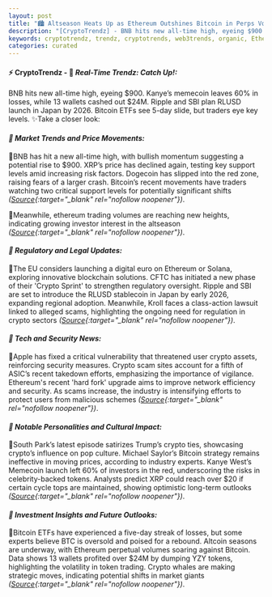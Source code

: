```yaml
---
layout: post
title: "🏙️ Altseason Heats Up as Ethereum Outshines Bitcoin in Perps Volume"
description: "[CryptoTrendz] - BNB hits new all-time high, eyeing $900. Kanye’s memecoin leaves 60% in losses, while 13 wallets cashed out $24M. Ripple and SBI plan RLUSD launch in Japan by 2026. Bitcoin ETFs see 5-day slide, but traders eye key levels."
keywords: cryptotrendz, trendz, cryptotrends, web3trends, organic, Ethereum, Japan, FTX, Memecoin, XRP, CEO, Stablecoin, crypto, Bitcoin, Digital, BTC, Analyst, Investors, Stablecoins
categories: curated
---
```


#### ⚡ CryptoTrendz - 📌 *Real-Time Trendz: Catch Up!:*

BNB hits new all-time high, eyeing $900. Kanye’s memecoin leaves 60% in losses, while 13 wallets cashed out $24M. Ripple and SBI plan RLUSD launch in Japan by 2026. Bitcoin ETFs see 5-day slide, but traders eye key levels. ✨Take a closer look:


#### *🔖  Market Trends and Price Movements:*  

🔹BNB has hit a new all-time high, with bullish momentum suggesting a potential rise to $900. XRP’s price has declined again, testing key support levels amid increasing risk factors. Dogecoin has slipped into the red zone, raising fears of a larger crash. Bitcoin’s recent movements have traders watching two critical support levels for potentially significant shifts *([Source](https://s.avyag.com/iy6b){:target="_blank" rel="nofollow noopener"})*.  

🔹Meanwhile, ethereum trading volumes are reaching new heights, indicating growing investor interest in the altseason *([Source](https://s.avyag.com/ozt2){:target="_blank" rel="nofollow noopener"})*.  

#### *🔖  Regulatory and Legal Updates:*  

🔹The EU considers launching a digital euro on Ethereum or Solana, exploring innovative blockchain solutions. CFTC has initiated a new phase of their 'Crypto Sprint' to strengthen regulatory oversight. Ripple and SBI are set to introduce the RLUSD stablecoin in Japan by early 2026, expanding regional adoption. Meanwhile, Kroll faces a class-action lawsuit linked to alleged scams, highlighting the ongoing need for regulation in crypto sectors *([Source](https://s.avyag.com/ijzb){:target="_blank" rel="nofollow noopener"})*.  

#### *🔖  Tech and Security News:*  

🔹Apple has fixed a critical vulnerability that threatened user crypto assets, reinforcing security measures. Crypto scam sites account for a fifth of ASIC’s recent takedown efforts, emphasizing the importance of vigilance. Ethereum's recent 'hard fork' upgrade aims to improve network efficiency and security. As scams increase, the industry is intensifying efforts to protect users from malicious schemes *([Source](https://s.avyag.com/9dmw){:target="_blank" rel="nofollow noopener"})*.  

#### *🔖  Notable Personalities and Cultural Impact:*  

🔹South Park’s latest episode satirizes Trump’s crypto ties, showcasing crypto’s influence on pop culture. Michael Saylor’s Bitcoin strategy remains ineffective in moving prices, according to industry experts. Kanye West’s Memecoin launch left 60% of investors in the red, underscoring the risks in celebrity-backed tokens. Analysts predict XRP could reach over $20 if certain cycle tops are maintained, showing optimistic long-term outlooks *([Source](https://s.avyag.com/gcyv){:target="_blank" rel="nofollow noopener"})*.  

#### *🔖  Investment Insights and Future Outlooks:*  

🔹Bitcoin ETFs have experienced a five-day streak of losses, but some experts believe BTC is oversold and poised for a rebound. Altcoin seasons are underway, with Ethereum perpetual volumes soaring against Bitcoin. Data shows 13 wallets profited over $24M by dumping YZY tokens, highlighting the volatility in token trading. Crypto whales are making strategic moves, indicating potential shifts in market giants *([Source](https://s.avyag.com/0hc5){:target="_blank" rel="nofollow noopener"})*.